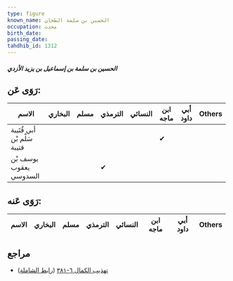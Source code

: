 ```yaml
---
type: figure
known_name: الحسين بن سلمة الطحان
occupation: محدث
birth_date:
passing_date:
tahdhib_id: 1312
---
```

##### الحسين بن سلمة بن إسماعيل بن يزيد الأزدي

## رَوَى عَن:
| الاسم                       | البخاري | مسلم | الترمذي | النسائي | ابن ماجه | أبي داود | Others |
| --------------------------- | ------- | ---- | ------- | ------- | -------- | -------- | ------ |
| أبي قُتَيبة سَلْم بْن قتيبة |         |      |         |         | ✔        |          |        |
| يوسف بْن يعقوب السدوسي      |         |      | ✔       |         |          |          |        |
## رَوَى عَنه:
| الاسم | البخاري | مسلم | الترمذي | النسائي | ابن ماجه | أبي داود | Others |
| ----- | ------- | ---- | ------- | ------- | -------- | -------- | ------ |
## مراجع
- [تهذيب الكمال ٦-٣٨١](obsidian://open?vault=Tahdhib-al-Kamal&file=Figures/١٣١٢-الحسين%20بن%20سلمة%20بن%20إسماعيل%20بن%20يزيد%20الأزدي) ([رابط الشاملة](https://shamela.ws/book/3722/3045))